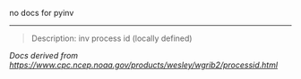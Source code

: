 no docs for pyinv

---

> Description: inv process id (locally defined)

_Docs derived from <https://www.cpc.ncep.noaa.gov/products/wesley/wgrib2/processid.html>_
